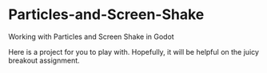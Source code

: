 # Particles-and-Screen-Shake
Working with Particles and Screen Shake in Godot

Here is a project for you to play with. Hopefully, it will be helpful on the juicy breakout assignment.